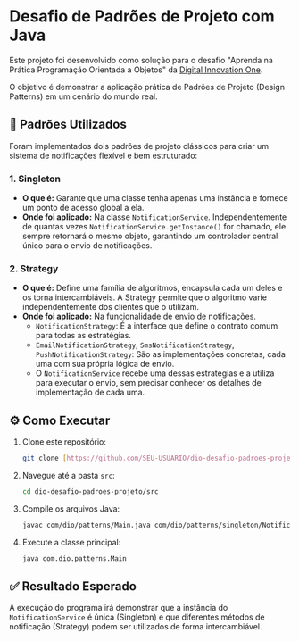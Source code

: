 # Desafio de Padrões de Projeto com Java

Este projeto foi desenvolvido como solução para o desafio "Aprenda na Prática Programação Orientada a Objetos" da [Digital Innovation One](https://www.dio.me/).

O objetivo é demonstrar a aplicação prática de Padrões de Projeto (Design Patterns) em um cenário do mundo real.

## 🚀 Padrões Utilizados

Foram implementados dois padrões de projeto clássicos para criar um sistema de notificações flexível e bem estruturado:

### 1. Singleton
- **O que é:** Garante que uma classe tenha apenas uma instância e fornece um ponto de acesso global a ela.
- **Onde foi aplicado:** Na classe `NotificationService`. Independentemente de quantas vezes `NotificationService.getInstance()` for chamado, ele sempre retornará o mesmo objeto, garantindo um controlador central único para o envio de notificações.

### 2. Strategy
- **O que é:** Define uma família de algoritmos, encapsula cada um deles e os torna intercambiáveis. A Strategy permite que o algoritmo varie independentemente dos clientes que o utilizam.
- **Onde foi aplicado:** Na funcionalidade de envio de notificações.
    - `NotificationStrategy`: É a interface que define o contrato comum para todas as estratégias.
    - `EmailNotificationStrategy`, `SmsNotificationStrategy`, `PushNotificationStrategy`: São as implementações concretas, cada uma com sua própria lógica de envio.
    - O `NotificationService` recebe uma dessas estratégias e a utiliza para executar o envio, sem precisar conhecer os detalhes de implementação de cada uma.

## ⚙️ Como Executar

1. Clone este repositório:
   ```bash
   git clone [https://github.com/SEU-USUARIO/dio-desafio-padroes-projeto.git](https://github.com/SEU-USUARIO/dio-desafio-padroes-projeto.git)
   ```
2. Navegue até a pasta `src`:
   ```bash
   cd dio-desafio-padroes-projeto/src
   ```
3. Compile os arquivos Java:
   ```bash
   javac com/dio/patterns/Main.java com/dio/patterns/singleton/NotificationService.java com/dio/patterns/strategy/*.java
   ```
4. Execute a classe principal:
   ```bash
   java com.dio.patterns.Main
   ```

## ✅ Resultado Esperado

A execução do programa irá demonstrar que a instância do `NotificationService` é única (Singleton) e que diferentes métodos de notificação (Strategy) podem ser utilizados de forma intercambiável.
